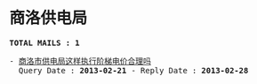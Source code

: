 # 商洛供电局
<pre><b>TOTAL MAILS : 1</b></pre>
<pre>
- <a href="../../categories/mails/1604.md">商洛市供电局这样执行阶梯电价合理吗</a><br/>  Query Date : <b>2013-02-21</b> - Reply Date : <b>2013-02-28</b>
</pre>